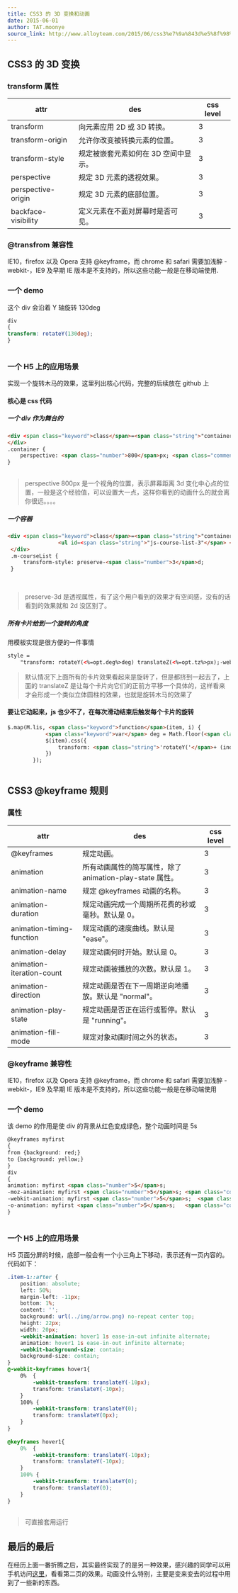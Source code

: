 ```yaml
---
title: CSS3 的 3D 变换和动画
date: 2015-06-01
author: TAT.moonye
source_link: http://www.alloyteam.com/2015/06/css3%e7%9a%843d%e5%8f%98%e6%8d%a2%e5%92%8c%e5%8a%a8%e7%94%bb/
---
```


<!-- {% raw %} - for jekyll -->

## CSS3 的 3D 变换

### transform 属性

| attr                | des                  | css level |
| ------------------- | -------------------- | --------- |
| transform           | 向元素应用 2D 或 3D 转换。    | 3         |
| transform-origin    | 允许你改变被转换元素的位置。       | 3         |
| transform-style     | 规定被嵌套元素如何在 3D 空间中显示。 | 3         |
| perspective         | 规定 3D 元素的透视效果。       | 3         |
| perspective-origin  | 规定 3D 元素的底部位置。       | 3         |
| backface-visibility | 定义元素在不面对屏幕时是否可见。     | 3         |

### @transfrom 兼容性

IE10，firefox 以及 Opera 支持 @keyframe，而 chrome 和 safari 需要加浅醉 - webkit-，IE9 及早期 IE 版本是不支持的，所以这些功能一般是在移动端使用.

### 一个 demo

这个 div 会沿着 Y 轴旋转 130deg

```css
div
{
transform: rotateY(130deg);
}
 
```

### 一个 H5 上的应用场景

实现一个旋转木马的效果，这里列出核心代码，完整的后续放在 github 上

#### 核心是 css 代码

##### 一个 div 作为舞台的

```html
<div <span class="keyword">class</span>=<span class="string">"container"</span>>
</div>
.container {
    perspective: <span class="number">800</span>px; <span class="comment">//这里是一个视角的位置，</span>
}
 
```

> perspective 800px 是一个视角的位置，表示屏幕距离 3d 变化中心点的位置，一般是这个经验值，可以设置大一点，这样你看到的动画什么的就会离你很远。。。。

##### 一个容器

```html
<div <span class="keyword">class</span>=<span class="string">"container"</span>>
                <ul id=<span class="string">"js-course-list-3"</span> <span class="keyword">class</span>=<span class="string">"m-courseList"</span>></ul>
 </div>
 .m-courseList {
     transform-style: preserve-<span class="number">3</span>d;
 }
 
 
```

> preserve-3d 是透视属性，有了这个用户看到的效果才有空间感，没有的话看到的效果就和 2d 没区别了。

##### 所有卡片给到一个旋转的角度

用模板实现是很方便的一件事情

```html
style =
    "transform: rotateY(<%=opt.deg%>deg) translateZ(<%=opt.tz%>px);-webkit-transform: rotateY(<%=opt.deg%>deg) translateZ(<%=opt.tz%>px)";
```

> 默认情况下上面所有的卡片效果看起来是旋转了，但是都挤到一起去了，上面的 translateZ 是让每个卡片向它们的正前方平移一个具体的，这样看来才会形成一个类似立体圆柱的效果，也就是旋转木马的效果了

#### 要让它动起来，js 也少不了，在每次滑动结束后触发每个卡片的旋转

```html
$.map(M.lis, <span class="keyword">function</span>(item, i) {
            <span class="keyword">var</span> deg = Math.floor(<span class="number">360</span>/M.max);
            $(item).css({
                transform: <span class="string">'rotateY('</span>+ (index+i) * deg+<span class="string">'deg) translateZ('</span> + <span class="number">130</span> / Math.tan(deg /<span class="number">360</span> * Math.PI)  +<span class="string">'px)'</span>
            })
        });
 
```

## CSS3 @keyframe 规则

### 属性

| attr                      | des                                     | css level |
| ------------------------- | --------------------------------------- | --------- |
| @keyframes                | 规定动画。                                   | 3         |
| animation                 | 所有动画属性的简写属性，除了 animation-play-state 属性。 | 3         |
| animation-name            | 规定 @keyframes 动画的名称。                    | 3         |
| animation-duration        | 规定动画完成一个周期所花费的秒或毫秒。默认是 0。               | 3         |
| animation-timing-function | 规定动画的速度曲线。默认是 "ease"。                   | 3         |
| animation-delay           | 规定动画何时开始。默认是 0。                         | 3         |
| animation-iteration-count | 规定动画被播放的次数。默认是 1。                       | 3         |
| animation-direction       | 规定动画是否在下一周期逆向地播放。默认是 "normal"。          | 3         |
| animation-play-state      | 规定动画是否正在运行或暂停。默认是 "running"。            | 3         |
| animation-fill-mode       | 规定对象动画时间之外的状态。                          | 3         |

### @keyframe 兼容性

IE10，firefox 以及 Opera 支持 @keyframe，而 chrome 和 safari 需要加浅醉 - webkit-，IE9 及早期 IE 版本是不支持的，所以这些功能一般是在移动端使用

### 一个 demo

该 demo 的作用是使 div 的背景从红色变成绿色，整个动画时间是 5s

```html
@keyframes myfirst
{
from {background: red;}
to {background: yellow;}
}
div
{
animation: myfirst <span class="number">5</span>s;
-moz-animation: myfirst <span class="number">5</span>s; <span class="comment">/* Firefox */</span>
-webkit-animation: myfirst <span class="number">5</span>s;  <span class="comment">/* Safari 和 Chrome */</span>
-o-animation: myfirst <span class="number">5</span>s;   <span class="comment">/* Opera */</span>
}
 
```

### 一个 H5 上的应用场景

H5 页面分屏的时候，底部一般会有一个小三角上下移动，表示还有一页内容的。  
代码如下：

```css
.item-1::after {
    position: absolute;
    left: 50%;
    margin-left: -11px;
    bottom: 1%;
    content: '';
    background: url(../img/arrow.png) no-repeat center top;
    height: 22px;
    width: 20px;
    -webkit-animation: hover1 1s ease-in-out infinite alternate;
    animation: hover1 1s ease-in-out infinite alternate;
    -webkit-background-size: contain;
    background-size: contain;
}
@-webkit-keyframes hover1{
    0%  {
        -webkit-transform: translateY(-10px);
        transform: translateY(-10px);
    }
    100% {
        -webkit-transform: translateY(0);
        transform: translateY(0px);
    }
}
 
@keyframes hover1{
    0%  {
        -webkit-transform: translateY(-10px);
        transform: translateY(-10px);
    }
    100% {
        -webkit-transform: translateY(0);
        transform: translateY(0);
    }
}
 
```

> 可直接套用运行

## 最后的最后

在经历上面一番折腾之后，其实最终实现了的是另一种效果，感兴趣的同学可以用手机访问[这里](http://ke.qq.com/activity/weibo_h5/index.html?_wv=4097)，看看第二页的效果。动画没什么特别，主要是变来变去的过程中用到了一些新的东西。

<!-- {% endraw %} - for jekyll -->